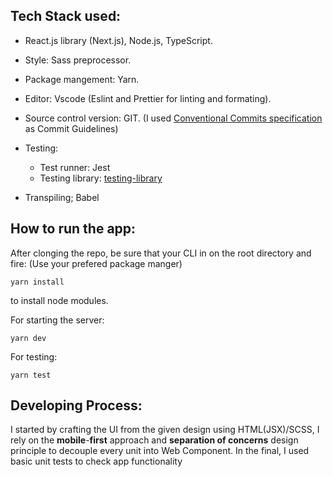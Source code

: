 ## Tech Stack used:

- React.js library (Next.js), Node.js, TypeScript.

- Style: Sass preprocessor.

- Package mangement: Yarn.

- Editor: Vscode (Eslint and Prettier for linting and formating).

- Source control version: GIT. (I used [Conventional Commits specification](https://www.conventionalcommits.org/en/v1.0.0/) as Commit Guidelines)
- Testing:

  - Test runner: Jest
  - Testing library: [testing-library](https://testing-library.com/)

- Transpiling; Babel

## How to run the app:

After clonging the repo, be sure that your CLI in on the root directory and fire: (Use your prefered package manger)

    yarn install

to install node modules.

For starting the server:

    yarn dev

For testing:

    yarn test

## Developing Process:

I started by crafting the UI from the given design using HTML(JSX)/SCSS, I rely on the **mobile**-**first** approach and **separation of concerns** design principle to decouple every unit into Web Component.
In the final, I used basic unit tests to check app functionality
